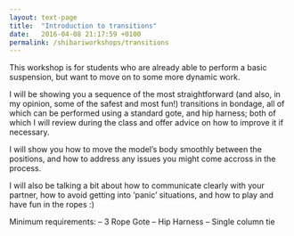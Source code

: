 ```yaml
---
layout: text-page
title:  "Introduction to transitions"
date:   2016-04-08 21:17:59 +0100
permalink: /shibariworkshops/transitions
---
```

This workshop is for students who are already able to perform a basic suspension, but want to move on to some more dynamic work.

I will be showing you a sequence of the most straightforward (and also, in my opinion, some of the safest and most fun!) transitions in bondage, all of which can be performed using a standard gote, and hip harness; both of which I will review during the class and offer advice on how to improve it if necessary.

I will show you how to move the model’s body smoothly between the positions, and how to address any issues you might come accross in the process.

I will also be talking a bit about how to communicate clearly with your partner, how to avoid getting into ‘panic’ situations, and how to play and have fun in the ropes :)

Minimum requirements:
– 3 Rope Gote
– Hip Harness
– Single column tie
